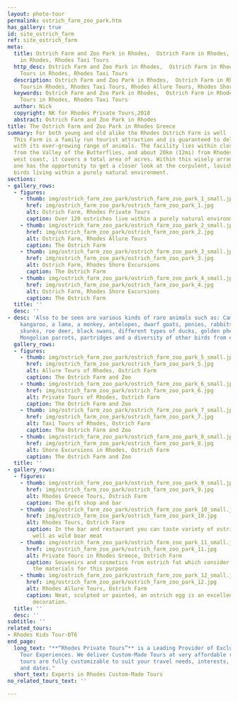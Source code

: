 ```yaml
---
layout: photo-tour
permalink: ostrich_farm_zoo_park.htm
has_gallery: true
id: site_ostrich_farm
ref: site_ostrich_farm
meta:
  title: Ostrich Farm and Zoo Park in Rhodes,  Ostrich Farm in Rhodes, Private Tours
    in Rhodes, Rhodes Taxi Tours
  http_desc: Ostrich Farm and Zoo Park in Rhodes,  Ostrich Farm in Rhodes, Private
    Tours in Rhodes, Rhodes Taxi Tours
  description: Ostrich Farm and Zoo Park in Rhodes,  Ostrich Farm in Rhodes, Private
    Toursin Rhodes, Rhodes Taxi Tours, Rhodes Allure Tours, Rhodes Shore Excursions
  keywords: Ostrich Farm and Zoo Park in Rhodes,  Ostrich Farm in Rhodes, Private
    Tours in Rhodes, Rhodes Taxi Tours
  author: Nick
  copyright: NK for Rhodes Private Tours,2018
  abstract: Ostrich Farm and Zoo Park in Rhodes
title: The Ostrich Farm and Zoo Park in Rhodes Greece
summary: For both young and old alike the Rhodes Ostrich Farm is well - worth a visit.
  This Farm is a family run tourist attraction and is guaranteed to delight its visitors
  with its ever-growing range of animals. The facility lies within close distance
  from the Valley of the Butterflies, and about 20km (12mi) from Rhodes Town on the
  west coast, it covers a total area of acres. Within this wisely arranged enclave
  one has the opportunity to get a closer look at the corpulent, lavishly feathered
  birds living within a purely natural environment.
sections:
- gallery_rows:
  - figures:
    - thumb: img/ostrich_farm_zoo_park/ostrich_farm_zoo_park_1_small.jpg
      href: img/ostrich_farm_zoo_park/ostrich_farm_zoo_park_1.jpg
      alt: Ostrich Farm, Rhodes Private Tours
      caption: Over 120 ostriches live within a purely natural environment.
    - thumb: img/ostrich_farm_zoo_park/ostrich_farm_zoo_park_2_small.jpg
      href: img/ostrich_farm_zoo_park/ostrich_farm_zoo_park_2.jpg
      alt: Ostrich Farm, Rhodes Allure Tours
      caption: The Ostrich Farm
    - thumb: img/ostrich_farm_zoo_park/ostrich_farm_zoo_park_3_small.jpg
      href: img/ostrich_farm_zoo_park/ostrich_farm_zoo_park_3.jpg
      alt: Ostrich Farm, Rhodes Shore Excursions
      caption: The Ostrich Farm
    - thumb: img/ostrich_farm_zoo_park/ostrich_farm_zoo_park_4_small.jpg
      href: img/ostrich_farm_zoo_park/ostrich_farm_zoo_park_4.jpg
      alt: Ostrich Farm, Rhodes Shore Excursions
      caption: The Ostrich Farm
  title: ''
  desc: ''
- desc: 'Also to be seen are various kinds of rare animals such as: Camel, foxes,
    kangaroo, a lama, a monkey, antelopes, dwarf goats, ponies, rabbits, ferrets,
    skunks, roe deer, black swans, different types of ducks, golden pheasants, yellow
    Mongolian parrots, partridges and a diversity of other birds from every continent.'
  gallery_rows:
  - figures:
    - thumb: img/ostrich_farm_zoo_park/ostrich_farm_zoo_park_5_small.jpg
      href: img/ostrich_farm_zoo_park/ostrich_farm_zoo_park_5.jpg
      alt: Allure Tours of Rhodes, Ostrich Farm
      caption: The Ostrich Farm and Zoo
    - thumb: img/ostrich_farm_zoo_park/ostrich_farm_zoo_park_6_small.jpg
      href: img/ostrich_farm_zoo_park/ostrich_farm_zoo_park_6.jpg
      alt: Private Tours of Rhodes, Ostrich Farm
      caption: The Ostrich Farm and Zoo
    - thumb: img/ostrich_farm_zoo_park/ostrich_farm_zoo_park_7_small.jpg
      href: img/ostrich_farm_zoo_park/ostrich_farm_zoo_park_7.jpg
      alt: Taxi Tours of Rhodes, Ostrich Farm
      caption: The Ostrich Farm and Zoo
    - thumb: img/ostrich_farm_zoo_park/ostrich_farm_zoo_park_8_small.jpg
      href: img/ostrich_farm_zoo_park/ostrich_farm_zoo_park_8.jpg
      alt: Shore Excursions in Rhodes, Ostrich Farm
      caption: The Ostrich Farm and Zoo
  title: ''
- gallery_rows:
  - figures:
    - thumb: img/ostrich_farm_zoo_park/ostrich_farm_zoo_park_9_small.jpg
      href: img/ostrich_farm_zoo_park/ostrich_farm_zoo_park_9.jpg
      alt: Rhodes Greece Tours, Ostrich Farm
      caption: The gift shop and bar
    - thumb: img/ostrich_farm_zoo_park/ostrich_farm_zoo_park_10_small.jpg
      href: img/ostrich_farm_zoo_park/ostrich_farm_zoo_park_10.jpg
      alt: Rhodes Tours, Ostrich Farm
      caption: In the bar and restaurant you can taste variety of ostrich meat as
        well as wild boar meat
    - thumb: img/ostrich_farm_zoo_park/ostrich_farm_zoo_park_11_small.jpg
      href: img/ostrich_farm_zoo_park/ostrich_farm_zoo_park_11.jpg
      alt: Private Tours in Rhodes Greece, Ostrich Farm
      caption: Souvenirs and cosmetics from ostrich fat which consider to be one of
        the materials for this purpose
    - thumb: img/ostrich_farm_zoo_park/ostrich_farm_zoo_park_12_small.jpg
      href: img/ostrich_farm_zoo_park/ostrich_farm_zoo_park_12.jpg
      alt: Rhodes Allure Tours, Ostrich Farm
      caption: Neat, sculpted or painted, an ostrich egg is an excellent gift for
        decoration.
  title: ''
  desc: ''
subtitle: ''
related_tours:
- Rhodes Kids Tour-DT6
end_page:
  long_text: "**“Rhodes Private Tours”** is a Leading Provider of Exclusive and Personalized
    Tour Experiences. We deliver Custom-Made Tours at very affordable rates. All our
    tours are fully customizable to suit your travel needs, interests, schedules,
    and dates."
  short_text: Experts in Rhodes Custom-Made Tours
no_related_tours_text: ''

---
```

